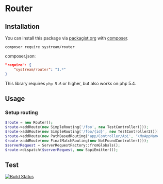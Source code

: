 # Router

## Installation

You can install this package via [packagist.org](https://packagist.org/packages/systream/router) with [composer](https://getcomposer.org/).

`composer require systream/router`

composer.json:

```json
"require": {
    "systream/router": "1.*"
}
```

This library requires `php 5.6` or higher, but also works on php 5.4.

## Usage

### Setup routing

```php
$route = new Router();
$route->addRoute(new SimpleRouting('/foo', new TestController()));
$route->addRoute(new SimpleRouting('/foo/{id}', new TestController2()));
$route->addRoute(new PathBasedRouting('app/Controller/Api', '\MyAppNamespace\Controller\Api'));
$route->addRoute(new FinalMatchRouting(new NotFoundController()));
$serverRequest = ServerRequestFactory::fromGlobals();
$route->dispatch($serverRequest, new SapiEmitter());

```

## Test

[![Build Status](https://travis-ci.org/systream/router.svg?branch=master)](https://travis-ci.org/systream/router)

